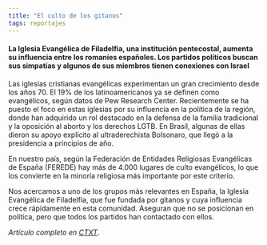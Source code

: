 ```yaml
---
title: "El culto de los gitanos"
tags: reportajes
---
```

#### La Iglesia Evangélica de Filadelfia, una institución pentecostal, aumenta su influencia entre los romaníes españoles. Los partidos políticos buscan sus simpatías y algunos de sus miembros tienen conexiones con Israel

Las iglesias cristianas evangélicas experimentan un gran crecimiento desde los años 70. El 19% de los latinoamericanos ya se definen como evangélicos, según datos de Pew Research Center. Recientemente se ha puesto el foco en estas iglesias por su influencia en la política de la región, donde han adquirido un rol destacado en la defensa de la familia tradicional y la oposición al aborto y los derechos LGTB. En Brasil, algunas de ellas dieron su apoyo explícito al ultraderechista Bolsonaro, que llegó a la presidencia a principios de año.

En nuestro país, según la Federación de Entidades Religiosas Evangélicas de España (FEREDE) hay más de 4.000 lugares de culto evangélicos, lo que los convierte en la minoría religiosa más importante por este criterio.

Nos acercamos a uno de los grupos más relevantes en España, la Iglesia Evangélica de Filadelfia, que fue fundada por gitanos y cuya influencia crece rápidamente en esta comunidad. Aseguran que no se posicionan en política, pero que todos los partidos han contactado con ellos.

*Artículo completo en [CTXT](https://ctxt.es/es/20190417/Politica/25671/gitanos-iglesia-evangelica-de-filadelfia-israel-madrid-elena-de-sus.htm)*.
